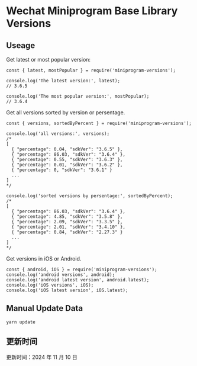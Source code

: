 
# Wechat Miniprogram Base Library Versions

## Useage

Get latest or most popular version:

```;
const { latest, mostPopular } = require('miniprogram-versions');

console.log('The latest version:', latest);
// 3.6.5

console.log('The most popular version:', mostPopular);
// 3.6.4

```

Get all versions sorted by version or persentage.

```
const { versions, sortedByPercent } = require('miniprogram-versions');

console.log('all versions:', versions);
/*
[
  { "percentage": 0.04, "sdkVer": "3.6.5" },
  { "percentage": 86.03, "sdkVer": "3.6.4" },
  { "percentage": 0.55, "sdkVer": "3.6.3" },
  { "percentage": 0.01, "sdkVer": "3.6.2" },
  { "percentage": 0, "sdkVer": "3.6.1" }
  ...
]
*/

console.log('sorted versions by persentage:', sortedByPercent);
/*
[
  { "percentage": 86.03, "sdkVer": "3.6.4" },
  { "percentage": 4.85, "sdkVer": "3.5.8" },
  { "percentage": 2.09, "sdkVer": "3.3.5" },
  { "percentage": 2.01, "sdkVer": "3.4.10" },
  { "percentage": 0.84, "sdkVer": "2.27.3" }
  ...
]
*/
```

Get versions in iOS or Android.

```
const { android, iOS } = require('miniprogram-versions');
console.log('android versions', android);
console.log('android latest version', android.latest);
console.log('iOS versions', iOS);
console.log('iOS latest version', iOS.latest);
```

## Manual Update Data

```
yarn update
```

## 更新时间

更新时间：2024 年 11 月 10 日
